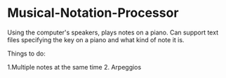 # Musical-Notation-Processor

Using the computer's speakers, plays notes on a piano. Can support text files specifying the key on a piano and what kind of note it is.

Things to do:
  
  1.Multiple notes at the same time
  2. Arpeggios
